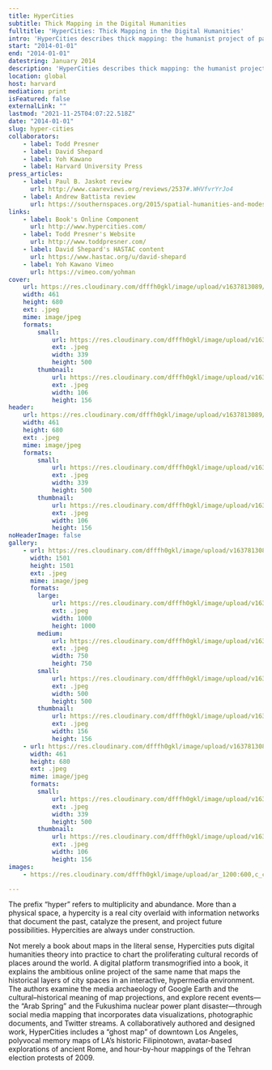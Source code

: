 ```yaml
---
title: HyperCities
subtitle: Thick Mapping in the Digital Humanities
fulltitle: 'HyperCities: Thick Mapping in the Digital Humanities'
intro: 'HyperCities describes thick mapping: the humanist project of participating and listening that transforms mapping into an ethical undertaking.'
start: "2014-01-01"
end: "2014-01-01"
datestring: January 2014
description: 'HyperCities describes thick mapping: the humanist project of participating and listening that transforms mapping into an ethical undertaking.'
location: global
host: harvard
mediation: print
isFeatured: false
externalLink: ""
lastmod: "2021-11-25T04:07:22.518Z"
date: "2014-01-01"
slug: hyper-cities
collaborators:
    - label: Todd Presner
    - label: David Shepard
    - label: Yoh Kawano
    - label: Harvard University Press
press_articles:
    - label: Paul B. Jaskot review
      url: http://www.caareviews.org/reviews/2537#.WHVfvrYrJo4
    - label: Andrew Battista review
      url: https://southernspaces.org/2015/spatial-humanities-and-modes-resistance-review-hypercities
links:
    - label: Book's Online Component
      url: http://www.hypercities.com/
    - label: Todd Presner's Website
      url: http://www.toddpresner.com/
    - label: David Shepard's HASTAC content
      url: https://www.hastac.org/u/david-shepard
    - label: Yoh Kawano Vimeo
      url: https://vimeo.com/yohman
cover:
    url: https://res.cloudinary.com/dfffh0gkl/image/upload/v1637813089/hypercities1_a80e1d2600.jpg
    width: 461
    height: 680
    ext: .jpeg
    mime: image/jpeg
    formats:
        small:
            url: https://res.cloudinary.com/dfffh0gkl/image/upload/v1637813090/small_hypercities1_a80e1d2600.jpg
            ext: .jpeg
            width: 339
            height: 500
        thumbnail:
            url: https://res.cloudinary.com/dfffh0gkl/image/upload/v1637813089/thumbnail_hypercities1_a80e1d2600.jpg
            ext: .jpeg
            width: 106
            height: 156
header:
    url: https://res.cloudinary.com/dfffh0gkl/image/upload/v1637813089/hypercities1_a80e1d2600.jpg
    width: 461
    height: 680
    ext: .jpeg
    mime: image/jpeg
    formats:
        small:
            url: https://res.cloudinary.com/dfffh0gkl/image/upload/v1637813090/small_hypercities1_a80e1d2600.jpg
            ext: .jpeg
            width: 339
            height: 500
        thumbnail:
            url: https://res.cloudinary.com/dfffh0gkl/image/upload/v1637813089/thumbnail_hypercities1_a80e1d2600.jpg
            ext: .jpeg
            width: 106
            height: 156
noHeaderImage: false
gallery:
    - url: https://res.cloudinary.com/dfffh0gkl/image/upload/v1637813089/hypercities2_12fa8b9595.jpg
      width: 1501
      height: 1501
      ext: .jpeg
      mime: image/jpeg
      formats:
        large:
            url: https://res.cloudinary.com/dfffh0gkl/image/upload/v1637813090/large_hypercities2_12fa8b9595.jpg
            ext: .jpeg
            width: 1000
            height: 1000
        medium:
            url: https://res.cloudinary.com/dfffh0gkl/image/upload/v1637813090/medium_hypercities2_12fa8b9595.jpg
            ext: .jpeg
            width: 750
            height: 750
        small:
            url: https://res.cloudinary.com/dfffh0gkl/image/upload/v1637813090/small_hypercities2_12fa8b9595.jpg
            ext: .jpeg
            width: 500
            height: 500
        thumbnail:
            url: https://res.cloudinary.com/dfffh0gkl/image/upload/v1637813089/thumbnail_hypercities2_12fa8b9595.jpg
            ext: .jpeg
            width: 156
            height: 156
    - url: https://res.cloudinary.com/dfffh0gkl/image/upload/v1637813089/hypercities1_a80e1d2600.jpg
      width: 461
      height: 680
      ext: .jpeg
      mime: image/jpeg
      formats:
        small:
            url: https://res.cloudinary.com/dfffh0gkl/image/upload/v1637813090/small_hypercities1_a80e1d2600.jpg
            ext: .jpeg
            width: 339
            height: 500
        thumbnail:
            url: https://res.cloudinary.com/dfffh0gkl/image/upload/v1637813089/thumbnail_hypercities1_a80e1d2600.jpg
            ext: .jpeg
            width: 106
            height: 156
images:
    - https://res.cloudinary.com/dfffh0gkl/image/upload/ar_1200:600,c_crop/c_limit,h_1200,w_600/v1637813089/hypercities1_a80e1d2600.jpg

---
```

The prefix “hyper” refers to multiplicity and abundance. More than a physical space, a hypercity is a real city overlaid with information networks that document the past, catalyze the present, and project future possibilities. Hypercities are always under construction.

Not merely a book about maps in the literal sense, Hypercities puts digital humanities theory into practice to chart the proliferating cultural records of places around the world. A digital platform transmogrified into a book, it explains the ambitious online project of the same name that maps the historical layers of city spaces in an interactive, hypermedia environment. The authors examine the media archaeology of Google Earth and the cultural–historical meaning of map projections, and explore recent events—the “Arab Spring” and the Fukushima nuclear power plant disaster—through social media mapping that incorporates data visualizations, photographic documents, and Twitter streams. A collaboratively authored and designed work, HyperCities includes a “ghost map” of downtown Los Angeles, polyvocal memory maps of LA’s historic Filipinotown, avatar-based explorations of ancient Rome, and hour-by-hour mappings of the Tehran election protests of 2009.